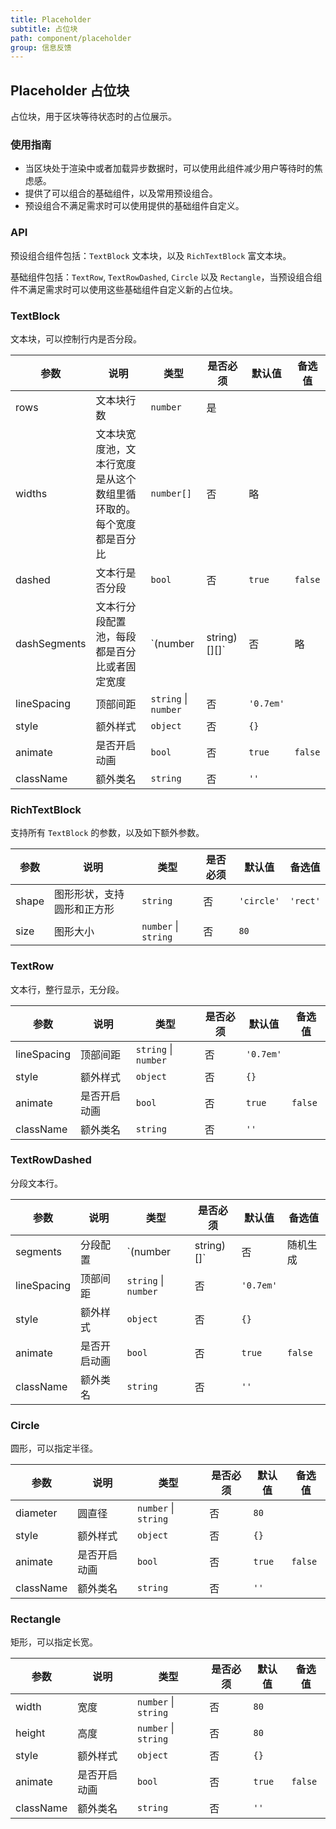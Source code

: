 ```yaml
---
title: Placeholder
subtitle: 占位块
path: component/placeholder
group: 信息反馈
---
```


## Placeholder 占位块

占位块，用于区块等待状态时的占位展示。

### 使用指南

- 当区块处于渲染中或者加载异步数据时，可以使用此组件减少用户等待时的焦虑感。
- 提供了可以组合的基础组件，以及常用预设组合。
- 预设组合不满足需求时可以使用提供的基础组件自定义。

### API

预设组合组件包括：`TextBlock` 文本块，以及 `RichTextBlock` 富文本块。

基础组件包括：`TextRow`, `TextRowDashed`, `Circle` 以及 `Rectangle`，当预设组合组件不满足需求时可以使用这些基础组件自定义新的占位块。

### TextBlock

文本块，可以控制行内是否分段。

| 参数         |   说明         | 类型     | 是否必须    | 默认值      | 备选值            |
| ------------ | ------------- | -------- | ---------- | ---------- | ----------------- |
| rows         | 文本块行数     | `number` | 是          |           |         |
| widths       | 文本块宽度池，文本行宽度是从这个数组里循环取的。每个宽度都是百分比 | `number[]` | 否 | 略 | |
| dashed       | 文本行是否分段  | `bool`  | 否          | `true`    | `false` |
| dashSegments | 文本行分段配置池，每段都是百分比或者固定宽度 | `(number | string)[][]` | 否 |略 | |
| lineSpacing  | 顶部间距       | `string` \| `number`    |  否   |  `'0.7em'`   |  |
| style        | 额外样式       | `object`  |  否       | `{}`       |  |
| animate      | 是否开启动画   | `bool`    | 否         |  `true`   | `false`  |
| className    | 额外类名       | `string`  | 否         |  `''`     |   |

### RichTextBlock

支持所有 `TextBlock` 的参数，以及如下额外参数。

| 参数         |   说明         | 类型     | 是否必须    | 默认值      | 备选值            |
| ------------ | ------------- | -------- | ---------- | ---------- | ----------------- |
| shape        | 图形形状，支持圆形和正方形 | `string` | 否 | `'circle'` | `'rect'` |
| size         | 图形大小       | `number` \| `string` | 否 | `80` | |

### TextRow

文本行，整行显示，无分段。

| 参数         |   说明         | 类型     | 是否必须    | 默认值      | 备选值            |
| ------------ | ------------- | -------- | ---------- | ---------- | ----------------- |
| lineSpacing  | 顶部间距       | `string` \| `number`    |  否   |  `'0.7em'`   |  |
| style        | 额外样式       | `object`  |  否       | `{}`       |  |
| animate      | 是否开启动画   | `bool`    | 否         |  `true`   | `false`  |
| className    | 额外类名       | `string`  | 否         |  `''`     |   |

### TextRowDashed

分段文本行。

| 参数         |   说明         | 类型     | 是否必须    | 默认值      | 备选值            |
| ------------ | ------------- | -------- | ---------- | ---------- | ----------------- |
| segments     | 分段配置       | `(number | string)[]`  | 否         | 随机生成    |       |
| lineSpacing  | 顶部间距       | `string` \| `number`    |  否   |  `'0.7em'`   |  |
| style        | 额外样式       | `object`  |  否       | `{}`       |  |
| animate      | 是否开启动画   | `bool`    | 否         |  `true`   | `false`  |
| className    | 额外类名       | `string`  | 否         |  `''`     |   |

### Circle

圆形，可以指定半径。

| 参数         |   说明         | 类型     | 是否必须    | 默认值      | 备选值            |
| ------------ | ------------- | -------- | ---------- | ---------- | ----------------- |
| diameter     | 圆直径         | `number` \| `string`  | 否         | `80`       |   |
| style        | 额外样式       | `object`  |  否       | `{}`       |  |
| animate      | 是否开启动画   | `bool`    | 否         |  `true`   | `false`  |
| className    | 额外类名       | `string`  | 否         |  `''`     |   |

### Rectangle

矩形，可以指定长宽。

| 参数         |   说明         | 类型     | 是否必须    | 默认值      | 备选值            |
| ------------ | ------------- | -------- | ---------- | ---------- | ----------------- |
| width        | 宽度         | `number` \| `string` | 否         | `80`       |   |
| height       | 高度         | `number` \| `string` | 否         | `80`       |   |
| style        | 额外样式       | `object`  |  否       | `{}`       |  |
| animate      | 是否开启动画   | `bool`    | 否         |  `true`   | `false`  |
| className    | 额外类名       | `string`  | 否         |  `''`     |   |
